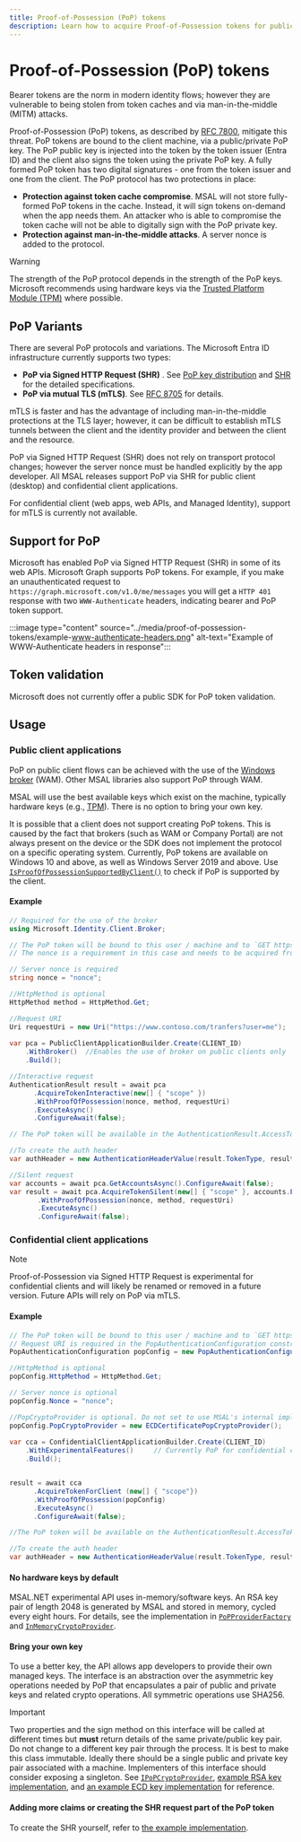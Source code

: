 ```yaml
---
title: Proof-of-Possession (PoP) tokens
description: Learn how to acquire Proof-of-Possession tokens for public and confidential clients in MSAL.NET
---
```


# Proof-of-Possession (PoP) tokens

Bearer tokens are the norm in modern identity flows; however they are vulnerable to being stolen from token caches and via man-in-the-middle (MITM) attacks.

Proof-of-Possession (PoP) tokens, as described by [RFC 7800](https://tools.ietf.org/html/rfc7800), mitigate this threat. PoP tokens are bound to the client machine, via a public/private PoP key. The PoP public key is injected into the token by the token issuer (Entra ID) and the client
also signs the token using the private PoP key. A fully formed PoP token has two digital signatures - one from the token issuer and one from the client. The PoP protocol has two protections in place:

- **Protection against token cache compromise**. MSAL will not store fully-formed PoP tokens in the cache. Instead, it will sign tokens on-demand when the app needs them. An attacker who is able to compromise the token cache will not be able to digitally sign with the PoP private key.
- **Protection against man-in-the-middle attacks**. A server nonce is added to the protocol.

> [!WARNING]
> The strength of the PoP protocol depends in the strength of the PoP keys. Microsoft recommends using hardware keys via the [Trusted Platform Module (TPM)](https://support.microsoft.com/topic/what-is-tpm-705f241d-025d-4470-80c5-4feeb24fa1ee) where possible.

## PoP Variants

There are several PoP protocols and variations. The Microsoft Entra ID infrastructure currently supports two types:

- **PoP via Signed HTTP Request (SHR)** . See [PoP key distribution](https://datatracker.ietf.org/doc/html/draft-ietf-oauth-pop-key-distribution-07) and [SHR](https://datatracker.ietf.org/doc/html/draft-ietf-oauth-signed-http-request-03) for the detailed specifications.
- **PoP via mutual TLS (mTLS)**. See [RFC 8705](https://datatracker.ietf.org/doc/html/rfc8705) for details.

mTLS is faster and has the advantage of including man-in-the-middle protections at the TLS layer; however, it can be difficult to establish mTLS tunnels between the client and the identity provider and between the client and the resource.

PoP via Signed HTTP Request (SHR) does not rely on transport protocol changes; however the server nonce must be handled explicitly by the app developer. All MSAL releases support PoP via SHR for public client (desktop) and confidential client applications.

For confidential client (web apps, web APIs, and Managed Identity), support for mTLS is currently not available.

## Support for PoP

Microsoft has enabled PoP via Signed HTTP Request (SHR) in some of its web APIs. Microsoft Graph supports PoP tokens. For example, if you make an unauthenticated request to `https://graph.microsoft.com/v1.0/me/messages` you will get a `HTTP 401` response with two `WWW-Authenticate` headers, indicating bearer and PoP token support.

:::image type="content" source="../media/proof-of-possession-tokens/example-www-authenticate-headers.png" alt-text="Example of WWW-Authenticate headers in response":::

## Token validation

Microsoft does not currently offer a public SDK for PoP token validation.

## Usage

### Public client applications

PoP on public client flows can be achieved with the use of the [Windows broker](../acquiring-tokens/desktop-mobile/wam.md) (WAM). Other MSAL libraries also support PoP through WAM.

MSAL will use the best available keys which exist on the machine, typically hardware keys (e.g., [TPM](/windows/security/hardware-security/tpm/tpm-fundamentals)). There is no option to bring your own key.

It is possible that a client does not support creating PoP tokens. This is caused by the fact that brokers (such as WAM or Company Portal) are not always present on the device or the SDK does not implement the protocol on a specific operating system. Currently, PoP tokens are available on Windows 10 and above, as well as Windows Server 2019 and above. Use [`IsProofOfPossessionSupportedByClient()`](xref:Microsoft.Identity.Client.PublicClientApplication.IsProofOfPossessionSupportedByClient) to check if PoP is supported by the client.

#### Example

```csharp
// Required for the use of the broker 
using Microsoft.Identity.Client.Broker; 

// The PoP token will be bound to this user / machine and to `GET https://www.contoso.com/tranfers` (the query parameters are not bound).
// The nonce is a requirement in this case and needs to be acquired from the resource before using this API.

// Server nonce is required
string nonce = "nonce";

//HttpMethod is optional
HttpMethod method = HttpMethod.Get;

//Request URI
Uri requestUri = new Uri("https://www.contoso.com/tranfers?user=me");
          
var pca = PublicClientApplicationBuilder.Create(CLIENT_ID)
    .WithBroker()  //Enables the use of broker on public clients only
    .Build();

//Interactive request
AuthenticationResult result = await pca
      .AcquireTokenInteractive(new[] { "scope" })
      .WithProofOfPossession(nonce, method, requestUri)
      .ExecuteAsync()
      .ConfigureAwait(false);

// The PoP token will be available in the AuthenticationResult.AccessToken returned form the acquire token call

//To create the auth header
var authHeader = new AuthenticationHeaderValue(result.TokenType, result.AccessToken);

//Silent request
var accounts = await pca.GetAccountsAsync().ConfigureAwait(false);
var result = await pca.AcquireTokenSilent(new[] { "scope" }, accounts.FirstOrDefault())
       .WithProofOfPossession(nonce, method, requestUri)
       .ExecuteAsync()
       .ConfigureAwait(false);
```

### Confidential client applications

> [!NOTE]
> Proof-of-Possession via Signed HTTP Request is experimental for confidential clients and will likely be renamed or removed in a future version. Future APIs will rely on PoP via mTLS.

#### Example

```csharp
// The PoP token will be bound to this user / machine and to `GET https://www.contoso.com/tranfers` (the query params are not bound).
// Request URI is required in the PopAuthenticationConfiguration constructor
PopAuthenticationConfiguration popConfig = new PopAuthenticationConfiguration(new Uri("https://www.contoso.com/tranfers?user=me"));

//HttpMethod is optional
popConfig.HttpMethod = HttpMethod.Get;

// Server nonce is optional
popConfig.Nonce = "nonce";

//PopCryptoProvider is optional. Do not set to use MSAL's internal implementation.
popConfig.PopCryptoProvider = new ECDCertificatePopCryptoProvider();
          
var cca = ConfidentialClientApplicationBuilder.Create(CLIENT_ID)
    .WithExperimentalFeatures()     // Currently PoP for confidential client is an experimental feature
    .Build();


result = await cca
      .AcquireTokenForClient (new[] { "scope"})
      .WithProofOfPossession(popConfig)
      .ExecuteAsync()
      .ConfigureAwait(false);

//The PoP token will be available on the AuthenticationResult.AccessToken returned form the acquire token call

//To create the auth header
var authHeader = new AuthenticationHeaderValue(result.TokenType, result.AccessToken);
```

#### No hardware keys by default

MSAL.NET experimental API uses in-memory/software keys. An RSA key pair of length 2048 is generated by MSAL and stored in memory, cycled every eight hours. For details, see the implementation in [`PoPProviderFactory`](https://github.com/AzureAD/microsoft-authentication-library-for-dotnet/blob/300fba16bd8096dceba3684311550b4b52a56177/src/client/Microsoft.Identity.Client/AuthScheme/PoP/PoPProviderFactory.cs#L18) and [`InMemoryCryptoProvider`](https://github.com/AzureAD/microsoft-authentication-library-for-dotnet/blob/main/src/client/Microsoft.Identity.Client/AuthScheme/PoP/InMemoryCryptoProvider.cs).

#### Bring your own key

To use a better key, the API allows app developers to provide their own managed keys. The interface is an abstraction over the asymmetric key operations needed by PoP that encapsulates a pair of public and private keys and related crypto operations. All symmetric operations use SHA256.

> [!IMPORTANT]
> Two properties and the sign method on this interface will be called at different times but **must** return details of the same private/public key pair. Do not change to a different key pair through the process. It is best to make this class immutable. Ideally there should be a single public and private key pair associated with a machine. Implementers of this interface should consider exposing a singleton. See [`IPoPCryptoProvider`](https://github.com/AzureAD/microsoft-authentication-library-for-dotnet/blob/master/src/client/Microsoft.Identity.Client/AuthScheme/PoP/IPoPCryptoProvider.cs), [example RSA key implementation](https://github.com/AzureAD/microsoft-authentication-library-for-dotnet/blob/9895855ac4fcf52893fbc2b06ee20ea3eda1549a/tests/Microsoft.Identity.Test.Integration.netfx/HeadlessTests/PoPTests.cs#L503), and [an example ECD key implementation](https://github.com/AzureAD/microsoft-authentication-library-for-dotnet/blob/9895855ac4fcf52893fbc2b06ee20ea3eda1549a/tests/Microsoft.Identity.Test.Common/Core/Helpers/ECDCertificatePopCryptoProvider.cs#L11) for reference.

#### Adding more claims or creating the SHR request part of the PoP token

To create the SHR yourself, refer to [the example implementation](https://github.com/AzureAD/microsoft-authentication-library-for-dotnet/blob/300fba16bd8096dceba3684311550b4b52a56177/tests/Microsoft.Identity.Test.Integration.netfx/HeadlessTests/PoPTests.cs#L286).
